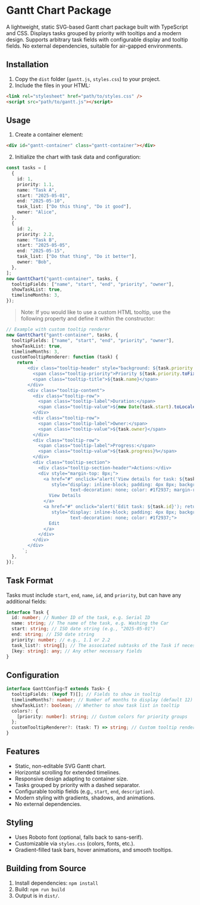 # Gantt Chart Package

A lightweight, static SVG-based Gantt chart package built with TypeScript and CSS. Displays tasks grouped by priority with tooltips and a modern design. Supports arbitrary task fields with configurable display and tooltip fields. No external dependencies, suitable for air-gapped environments.

## Installation

1. Copy the `dist` folder (`gantt.js`, `styles.css`) to your project.
2. Include the files in your HTML:

```html
<link rel="stylesheet" href="path/to/styles.css" />
<script src="path/to/gantt.js"></script>
```

## Usage

1. Create a container element:

```html
<div id="gantt-container" class="gantt-container"></div>
```

2. Initialize the chart with task data and configuration:

```ts
const tasks = [
  {
    id: 1,
    priority: 1.1,
    name: "Task A",
    start: "2025-05-01",
    end: "2025-05-10",
    task_list: ["Do this thing", "Do it good"],
    owner: "Alice",
  },
  {
    id: 2,
    priority: 2.2,
    name: "Task B",
    start: "2025-05-05",
    end: "2025-05-15",
    task_list: ["Do that thing", "Do it better"],
    owner: "Bob",
  },
];
new GanttChart("gantt-container", tasks, {
  tooltipFields: ["name", "start", "end", "priority", "owner"],
  showTaskList: true,
  timelineMonths: 3,
});
```

> Note: If you would like to use a custom HTML tooltip, use the following
> property and define it within the constructor:

```ts
// Example with custom tooltip renderer
new GanttChart("gantt-container", tasks, {
  tooltipFields: ["name", "start", "end", "priority", "owner"],
  showTaskList: true,
  timelineMonths: 3,
  customTooltipRenderer: function (task) {
    return `
        <div class="tooltip-header" style="background: ${task.priority < 2 ? "#3b82f6" : task.priority < 3 ? "#ec4899" : "#10b981"}">
          <span class="tooltip-priority">Priority ${task.priority.toFixed(1)}</span>
          <span class="tooltip-title">${task.name}</span>
        </div>
        <div class="tooltip-content">
          <div class="tooltip-row">
            <span class="tooltip-label">Duration:</span> 
            <span class="tooltip-value">${new Date(task.start).toLocaleDateString()} to ${new Date(task.end).toLocaleDateString()}</span>
          </div>
          <div class="tooltip-row">
            <span class="tooltip-label">Owner:</span> 
            <span class="tooltip-value">${task.owner}</span>
          </div>
          <div class="tooltip-row">
            <span class="tooltip-label">Progress:</span> 
            <span class="tooltip-value">${task.progress}%</span>
          </div>
          <div class="tooltip-section">
            <div class="tooltip-section-header">Actions:</div>
            <div style="margin-top: 8px;">
              <a href="#" onclick="alert('View details for task: ${task.id}'); return false;" 
                 style="display: inline-block; padding: 4px 8px; background: #f3f4f6; border-radius: 4px; 
                        text-decoration: none; color: #1f2937; margin-right: 8px;">
                View Details
              </a>
              <a href="#" onclick="alert('Edit task: ${task.id}'); return false;" 
                 style="display: inline-block; padding: 4px 8px; background: #f3f4f6; border-radius: 4px; 
                        text-decoration: none; color: #1f2937;">
                Edit
              </a>
            </div>
          </div>
        </div>
      `;
  },
});
```

## Task Format

Tasks must include `start`, `end`, `name`, `id`, and `priority`, but can have any additional fields:

```ts
interface Task {
  id: number; // Number ID of the task, e.g. Serial ID
  name: string; // The name of the task, e.g. Washing the Car
  start: string; // ISO date string (e.g., "2025-05-01")
  end: string; // ISO date string
  priority: number; // e.g., 1.1 or 2.2
  task_list?: string[]; // The associated subtasks of the Task if necessary
  [key: string]: any; // Any other necessary fields
}
```

## Configuration

```ts
interface GanttConfig<T extends Task> {
  tooltipFields: (keyof T)[]; // Fields to show in tooltip
  timelineMonths?: number; // Number of months to display (default 12)
  showTaskList?: boolean; // Whether to show task list in tooltip
  colors?: {
    [priority: number]: string; // Custom colors for priority groups
  };
  customTooltipRenderer?: (task: T) => string; // Custom tooltip renderer function
}
```

## Features

- Static, non-editable SVG Gantt chart.
- Horizontal scrolling for extended timelines.
- Responsive design adapting to container size.
- Tasks grouped by priority with a dashed separator.
- Configurable tooltip fields (e.g., `start`, `end`, `description`).
- Modern styling with gradients, shadows, and animations.
- No external dependencies.

## Styling

- Uses Roboto font (optional, falls back to sans-serif).
- Customizable via `styles.css` (colors, fonts, etc.).
- Gradient-filled task bars, hover animations, and smooth tooltips.

## Building from Source

1. Install dependencies: `npm install`
2. Build: `npm run build`
3. Output is in `dist/`.
